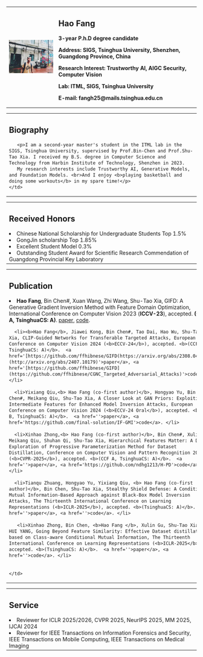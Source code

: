 
<table class="imgtable">
  <tr>
    <td width="26%">
      <img src="/IMG_2013(20221209-204634).JPG" width="100%">
    </td>
    <td width="74%">
      <h2>Hao Fang</h2>
      <p><b>3-year P.h.D degree candidate</b></p>
      <p><b>Address: SIGS, Tsinghua University, Shenzhen, Guangdong Province, China</b></p>
      <p><b>Research Interest: Trustworthy AI, AIGC Security, Computer Vision</b></p>
      <p><b>Lab: ITML, SIGS, Tsinghua University</b></p>
      <p><b>E-mail: fangh25@mails.tsinghua.edu.cn</b></p>
<!--       <p><b>[<a href="" target="_blank">Google Scholar</a>] [<a href="https://github.com/ffhInJyc" target="_blank">GitHub</a>] [<a href="" target="_blank">Semantic Scholar</a>]</b></p> -->
    </td>
  </tr>
</table>

<table class="imgtable">
  <tr>
    <td width="100%">
      <h2>Biography</h2>

       <p>I am a second-year master's student in the ITML lab in the SIGS, Tsinghua University, supervised by Prof.Bin-Chen and Prof.Shu-Tao Xia. I received my B.S. degree in Computer Science and Technology from Harbin Institute of Technology, Shenzhen in 2023.  
       My research interests include Trustworthy AI, Generative Models, and Foundation Models. <br>And I enjoy <b>playing basketball and doing some workouts</b> in my spare time!</p>
    </td>
  </tr>
</table>


<table class="imgtable">
  <tr>
    <td width="100%">
      <h2>Received Honors</h2>
<li>Chinese National Scholarship for Undergraduate Students Top 1.5%</li>
<!-- <li>First class scholarship * 3 Top 5% </li> -->
<li>GongJin scholarship Top 1.85%</li>
<!-- <li>Fang Binxing Scholarship</li> -->
<li>Excellent Student Model 0.3%</li>
<li>Outstanding Student Award for Scientific Research Commendation of Guangdong Provincial Key Laboratory</li>
<!-- <li>Provincial First Prize in the Blue Bridge Cup Program Competition</li> -->
<!-- <li>The second prize of the 17th National University Student Smart Car Competition in China Southern District</li> -->
    </td>
  </tr>
</table>

<table class="imgtable">
  <tr>
    <td width="100%">
      <h2>Publication</h2>
      <li><b>Hao Fang</b>, Bin Chen#, Xuan Wang, Zhi Wang, Shu-Tao Xia, GIFD: A Generative Gradient Inversion Method with Feature Domain Optimization, International Conference on Computer Vision 2023 (<b>ICCV-23</b>), accepted. <b>(CCF A, TsinghuaCS: A)</b>.  <a href='https://github.com/ffhibnese/GIFD(https://arxiv.org/abs/2308.04699)'>paper</a>, <a href='https://github.com/ffhibnese/GIFD'>code</a>. </li>
      
      <li><b>Hao Fang</b>, Jiawei Kong, Bin Chen#, Tao Dai, Hao Wu, Shu-Tao Xia, CLIP-Guided Networks for Transferable Targeted Attacks, European Conference on Computer Vision 2024 (<b>ECCV-24</b>), accepted. <b>(CCF B, TsinghuaCS: A)</b>.  <a href='[https://github.com/ffhibnese/GIFD(https://arxiv.org/abs/2308.04699)](http://arxiv.org/abs/2407.10179)'>paper</a>, <a href='[https://github.com/ffhibnese/GIFD](https://github.com/ffhibnese/CGNC_Targeted_Adversarial_Attacks)'>code</a>. </li>
      
      <li>Yixiang Qiu,<b> Hao Fang (co-first author)</b>, Hongyao Yu, Bin Chen#, Meikang Qiu, Shu-Tao Xia, A Closer Look at GAN Priors: Exploiting Intermediate Features for Enhanced Model Inversion Attacks, European Conference on Computer Vision 2024 (<b>ECCV-24 Oral</b>), accepted. <b>(CCF B, TsinghuaCS: A)</b>.  <a href=''>paper</a>, <a href='https://github.com/final-solution/IF-GMI'>code</a>. </li>
      
      <li>Xinhao Zhong,<b> Hao Fang (co-first author)</b>, Bin Chen#, Xulin Gu, Meikang Qiu, Shuhan Qi, Shu-Tao Xia, Hierarchical Features Matter: A Deep Exploration of Progressive Parameterization Method for Dataset Distillation, Conference on Computer Vision and Pattern Recognition 2025 (<b>CVPR-2025</b>), accepted. <b>(CCF A, TsinghuaCS: A)</b>.  <a href=''>paper</a>, <a href='https://github.com/ndhg1213/H-PD'>code</a>. </li>
      
      <li>Tianqu Zhuang, Hongyao Yu, Yixiang Qiu, <b> Hao Fang (co-first author)</b>, Bin Chen, Shu-Tao Xia, Stealthy Shield Defense: A Conditional Mutual Information-Based Approach against Black-Box Model Inversion Attacks, The Thirteenth International Conference on Learning Representations (<b>ICLR-2025</b>), accepted. <b>(TsinghuaCS: A)</b>.  <a href=''>paper</a>, <a href=''>code</a>. </li>
      
       <li>Xinhao Zhong, Bin Chen, <b>Hao Fang </b>, Xulin Gu, Shu-Tao Xia, EN-HUI YANG, Going Beyond Feature Similarity: Effective Dataset distillation based on Class-aware Conditional Mutual Information, The Thirteenth International Conference on Learning Representations (<b>ICLR-2025</b>), accepted. <b>(TsinghuaCS: A)</b>.  <a href=''>paper</a>, <a href=''>code</a>. </li>
      

    </td>
  </tr>
</table>


<table class="imgtable">
  <tr>
    <td width="100%">
      <h2>Service</h2>
      <li>Reviewer for ICLR 2025/2026, CVPR 2025, NeurIPS 2025, MM 2025, IJCAI 2024</li>
      <li>Reviewer for IEEE Transactions on Information Forensics and Security, IEEE Transactions on Mobile Computing, IEEE Transactions on Medical Imaging</li>
    </td>
  </tr>
</table>

